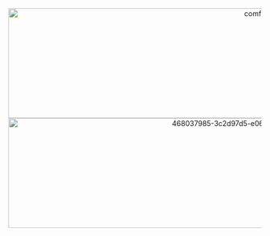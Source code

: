 <center>
    <img width="993" height="219" alt="comfylang" src="https://github.com/user-attachments/assets/4b36808d-4fb5-4f9b-a0a9-3e69d4ab0455" />
    <img width="993" height="219" alt="468037985-3c2d97d5-e062-4ef3-9ff7-c8feee6e6a11" src="https://github.com/user-attachments/assets/12244492-acf2-45e2-837b-12349cb59eaa" />
</center>



